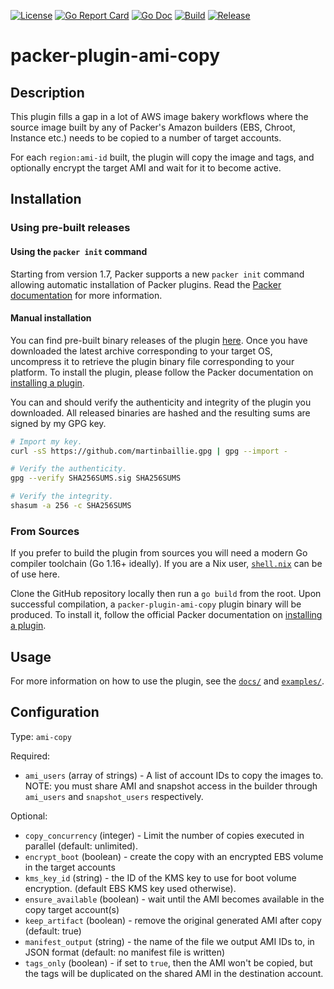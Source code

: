 [![License](https://img.shields.io/badge/license-BSD-brightgreen.svg?style=flat-square)](/LICENSE)
[![Go Report Card](https://goreportcard.com/badge/github.com/martinbaillie/packer-plugin-ami-copy?style=flat-square)](https://goreportcard.com/report/github.com/martinbaillie/packer-plugin-ami-copy)
[![Go Doc](https://img.shields.io/badge/godoc-reference-blue.svg?style=flat-square)](http://godoc.org/github.com/martinbaillie/packer-plugin-ami-copy)
[![Build](https://github.com/martinbaillie/packer-plugin-ami-copy/actions/workflows/build.yml/badge.svg)](https://github.com/martinbaillie/packer-plugin-ami-copy/actions/workflows/build.yml)
[![Release](https://github.com/martinbaillie/packer-plugin-ami-copy/actions/workflows/release.yml/badge.svg)](https://github.com/martinbaillie/packer-plugin-ami-copy/actions/workflows/release.yml)

# packer-plugin-ami-copy

## Description

This plugin fills a gap in a lot of AWS image bakery workflows where the source
image built by any of Packer's Amazon builders (EBS, Chroot, Instance etc.)
needs to be copied to a number of target accounts.

For each `region:ami-id` built, the plugin will copy the image and tags, and
optionally encrypt the target AMI and wait for it to become active.

## Installation

### Using pre-built releases

#### Using the `packer init` command

Starting from version 1.7, Packer supports a new `packer init` command allowing
automatic installation of Packer plugins. Read the [Packer
documentation][packer-doc-init] for more information.

#### Manual installation

You can find pre-built binary releases of the plugin [here][releases].
Once you have downloaded the latest archive corresponding to your target OS,
uncompress it to retrieve the plugin binary file corresponding to your platform.
To install the plugin, please follow the Packer documentation on
[installing a plugin][packer-doc-plugins].

You can and should verify the authenticity and integrity of the plugin you
downloaded. All released binaries are hashed and the resulting sums are signed
by my GPG key.

```sh
# Import my key.
curl -sS https://github.com/martinbaillie.gpg | gpg --import -

# Verify the authenticity.
gpg --verify SHA256SUMS.sig SHA256SUMS

# Verify the integrity.
shasum -a 256 -c SHA256SUMS
```

### From Sources

If you prefer to build the plugin from sources you will need a modern Go
compiler toolchain (Go 1.16+ ideally). If you are a Nix user,
[`shell.nix`](shell.nix) can be of use here.

Clone the GitHub repository locally then run a `go build` from the root. Upon
successful compilation, a `packer-plugin-ami-copy` plugin binary will be
produced. To install it, follow the official Packer documentation on
[installing a plugin][packer-doc-plugins].

## Usage

For more information on how to use the plugin, see the [`docs/`](docs) and
[`examples/`](examples).

## Configuration

Type: `ami-copy`

Required:

- `ami_users` (array of strings) - A list of account IDs to copy the images to. NOTE: you must share AMI and snapshot access in the builder through `ami_users` and `snapshot_users` respectively.

Optional:

- `copy_concurrency` (integer) - Limit the number of copies executed in parallel (default: unlimited).
- `encrypt_boot` (boolean) - create the copy with an encrypted EBS volume in the target accounts
- `kms_key_id` (string) - the ID of the KMS key to use for boot volume encryption. (default EBS KMS key used otherwise).
- `ensure_available` (boolean) - wait until the AMI becomes available in the copy target account(s)
- `keep_artifact` (boolean) - remove the original generated AMI after copy (default: true)
- `manifest_output` (string) - the name of the file we output AMI IDs to, in JSON format (default: no manifest file is written)
- `tags_only` (boolean) - if set to `true`, then the AMI won't be copied, but the tags will be duplicated on the shared AMI in the destination account.

[packer-doc-plugins]: https://www.packer.io/docs/extending/plugins/#installing-plugins
[packer-doc-init]: https://www.packer.io/docs/commands/init
[packer-doc-plugins]: https://www.packer.io/docs/extending/plugins/#installing-plugins
[packer]: https://www.packer.io/
[releases]: https://github.com/martinbaillie/packer-plugin-ami-copy/releases
